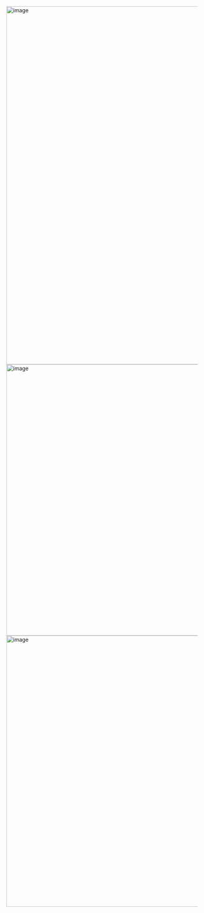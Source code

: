 <img width="940" alt="image" src="https://github.com/NikhilBommawar/ReactCalcJwt/assets/112411540/f86124a9-5cd3-4cfd-82a0-79cd8e06a5fb">
<img width="712" alt="image" src="https://github.com/NikhilBommawar/ReactCalcJwt/assets/112411540/c6aecf95-c024-4610-9627-91a362bce365">
<img width="712" alt="image" src="https://github.com/NikhilBommawar/ReactCalcJwt/assets/112411540/762a41d2-7d9e-4055-b2ca-88de5d415046">


